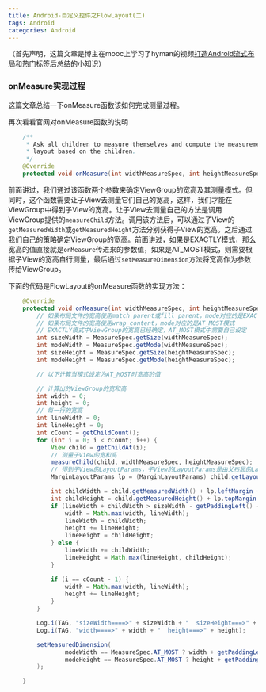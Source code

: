 ```yaml
---
title: Android-自定义控件之FlowLayout(二)
tags: Android
categories: Android
---
```


（首先声明，这篇文章是博主在mooc上学习了hyman的视频[打造Android流式布局和热门标签](http://mooc.guokr.com/career/3170/%E6%89%93%E9%80%A0Android%E6%B5%81%E5%BC%8F%E5%B8%83%E5%B1%80%E5%92%8C%E7%83%AD%E9%97%A8%E6%A0%87%E7%AD%BE/)后总结的小知识）

<!--more-->

### onMeasure实现过程

这篇文章总结一下onMeasure函数该如何完成测量过程。

再次看看官网对onMeasure函数的说明

``` java
    /**
     * Ask all children to measure themselves and compute the measurement of this
     * layout based on the children.
     */
    @Override
    protected void onMeasure(int widthMeasureSpec, int heightMeasureSpec)
```

前面讲过，我们通过该函数两个参数来确定ViewGroup的宽高及其测量模式。但同时，这个函数需要让子View去测量它们自己的宽高，这样，我们才能在ViewGroup中得到子View的宽高。让子View去测量自己的方法是调用ViewGroup提供的`measureChild`方法。调用该方法后，可以通过子View的`getMeasuredWidth`或`getMeasuredHeight`方法分别获得子View的宽高。之后通过我们自己的策略确定ViewGroup的宽高。前面讲过，如果是EXACTLY模式，那么宽高的值直接就是`onMeasure`传进来的参数值，如果是AT_MOST模式，则需要根据子View的宽高自行测量，最后通过`setMeasureDimension`方法将宽高作为参数传给ViewGroup。

下面的代码是FlowLayout的onMeasure函数的实现方法：

``` java
    @Override
    protected void onMeasure(int widthMeasureSpec, int heightMeasureSpec) {
        // 如果布局文件的宽高使用match_parent或fill_parent，mode对应的是EXACTLY模式
        // 如果布局文件的宽高使用wrap_content，mode对应的是AT_MOST模式
        // EXACTLY模式中ViewGroup的宽高已经确定，AT_MOST模式中需要自己设定
        int sizeWidth = MeasureSpec.getSize(widthMeasureSpec);
        int modeWidth = MeasureSpec.getMode(widthMeasureSpec);
        int sizeHeight = MeasureSpec.getSize(heightMeasureSpec);
        int modeHeight = MeasureSpec.getMode(heightMeasureSpec);

        // 以下计算当模式设定为AT_MOST时宽高的值

        // 计算出的ViewGroup的宽和高
        int width = 0;
        int height = 0;
        // 每一行的宽高
        int lineWidth = 0;
        int lineHeight = 0;
        int cCount = getChildCount();
        for (int i = 0; i < cCount; i++) {
            View child = getChildAt(i);
            // 测量子View的宽和高
            measureChild(child, widthMeasureSpec, heightMeasureSpec);
            // 得到子View的LayoutParams，子View的LayoutParams是由父布局的LayoutParams决定的
            MarginLayoutParams lp = (MarginLayoutParams) child.getLayoutParams();

            int childWidth = child.getMeasuredWidth() + lp.leftMargin + lp.rightMargin;
            int childHeight = child.getMeasuredHeight() + lp.topMargin + lp.bottomMargin;
            if (lineWidth + childWidth > sizeWidth - getPaddingLeft() - getPaddingRight()) {
                width = Math.max(width, lineWidth);
                lineWidth = childWidth;
                height += lineHeight;
                lineHeight = childHeight;
            } else {
                lineWidth += childWidth;
                lineHeight = Math.max(lineHeight, childHeight);
            }

            if (i == cCount - 1) {
                width = Math.max(width, lineWidth);
                height += lineHeight;
            }
        }

        Log.i(TAG, "sizeWidth====>" + sizeWidth + "  sizeHeight===>" + sizeHeight);
        Log.i(TAG, "width====>" + width + "  height===>" + height);

        setMeasuredDimension(
                modeWidth == MeasureSpec.AT_MOST ? width + getPaddingLeft() + getPaddingRight() : sizeWidth,
                modeHeight == MeasureSpec.AT_MOST ? height + getPaddingTop() + getPaddingBottom() : sizeHeight
        );

    }
```